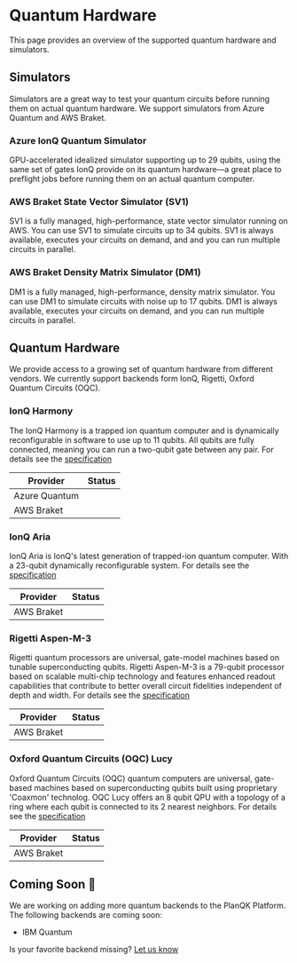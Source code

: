 # Quantum Hardware

This page provides an overview of the supported quantum hardware and simulators.

## Simulators

Simulators are a great way to test your quantum circuits before running them on actual quantum hardware.
We support simulators from Azure Quantum and AWS Braket.

### Azure IonQ Quantum Simulator <BackendStatus id="azure.ionq.simulator"/>

GPU-accelerated idealized simulator supporting up to 29 qubits, using the same set of gates IonQ provide on its quantum hardware—a great place to preflight jobs before running them on an actual quantum computer.

### AWS Braket State Vector Simulator (SV1) <BackendStatus id="aws.sim.sv1"/>

SV1 is a fully managed, high-performance, state vector simulator running on AWS.
You can use SV1 to simulate circuits up to 34 qubits.
SV1 is always available, executes your circuits on demand, and and you can run multiple circuits in parallel.

### AWS Braket Density Matrix Simulator (DM1) <BackendStatus id="aws.sim.dm1"/>

DM1 is a fully managed, high-performance, density matrix simulator.
You can use DM1 to simulate circuits with noise up to 17 qubits.
DM1 is always available, executes your circuits on demand, and you can run multiple circuits in parallel.

## Quantum Hardware

We provide access to a growing set of quantum hardware from different vendors.
We currently support backends form IonQ, Rigetti, Oxford Quantum Circuits (OQC).

### IonQ Harmony

The IonQ Harmony is a trapped ion quantum computer and is dynamically reconfigurable in software to use up to 11 qubits.
All qubits are fully connected, meaning you can run a two-qubit gate between any pair.
For details see the [specification](https://ionq.com/quantum-systems/harmony)

| Provider      | Status                                   |
|---------------|------------------------------------------|
| Azure Quantum | <BackendStatus id="azure.ionq.harmony"/> |
| AWS Braket    | <BackendStatus id="aws.ionq.harmony"/>   |

### IonQ Aria

IonQ Aria is IonQ's latest generation of trapped-ion quantum computer.
With a 23-qubit dynamically reconfigurable system.
For details see the [specification](https://ionq.com/quantum-systems/aria)

| Provider   | Status                              |
|------------|-------------------------------------|
| AWS Braket | <BackendStatus id="aws.ionq.aria"/> |

### Rigetti Aspen-M-3

Rigetti quantum processors are universal, gate-model machines based on tunable superconducting qubits.
Rigetti Aspen-M-3 is a 79-qubit processor based on scalable multi-chip technology and features enhanced readout capabilities that contribute to better overall circuit fidelities independent of depth and width.
For details see the [specification](https://qcs.rigetti.com/qpus)

| Provider   | Status                                  |
|------------|-----------------------------------------|
| AWS Braket | <BackendStatus id="aws.rigetti.aspen"/> |

### Oxford Quantum Circuits (OQC) Lucy

Oxford Quantum Circuits (OQC) quantum computers are universal, gate-based machines based on superconducting qubits built using proprietary 'Coaxmon' technolog.
OQC Lucy offers an 8 qubit QPU with a topology of a ring where each qubit is connected to its 2 nearest neighbors.
For details see the [specification](https://oxfordquantumcircuits.com/technology)

| Provider   | Status                             |
|------------|------------------------------------|
| AWS Braket | <BackendStatus id="aws.oqc.lucy"/> |

## Coming Soon :eyes:

We are working on adding more quantum backends to the PlanQK Platform.
The following backends are coming soon:

- IBM Quantum

Is your favorite backend missing? [Let us know](https://join.slack.com/t/planqk-platform/shared_invite/zt-1b4899wqr-xqOYLSCr8KqYkREi251NxQ&#41)
